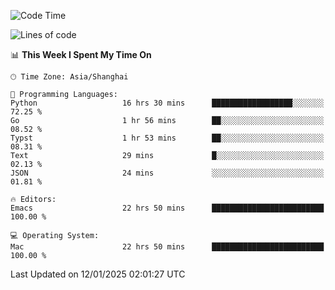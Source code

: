 <!--START_SECTION:waka-->
![Code Time](http://img.shields.io/badge/Code%20Time-2%2C466%20hrs%203%20mins-blue)

![Lines of code](https://img.shields.io/badge/From%20Hello%20World%20I%27ve%20Written-310.0%20thousand%20lines%20of%20code-blue)

📊 **This Week I Spent My Time On** 

```text
🕑︎ Time Zone: Asia/Shanghai

💬 Programming Languages: 
Python                   16 hrs 30 mins      ██████████████████░░░░░░░   72.25 % 
Go                       1 hr 56 mins        ██░░░░░░░░░░░░░░░░░░░░░░░   08.52 % 
Typst                    1 hr 53 mins        ██░░░░░░░░░░░░░░░░░░░░░░░   08.31 % 
Text                     29 mins             █░░░░░░░░░░░░░░░░░░░░░░░░   02.13 % 
JSON                     24 mins             ░░░░░░░░░░░░░░░░░░░░░░░░░   01.81 % 

🔥 Editors: 
Emacs                    22 hrs 50 mins      █████████████████████████   100.00 % 

💻 Operating System: 
Mac                      22 hrs 50 mins      █████████████████████████   100.00 % 
```


 Last Updated on 12/01/2025 02:01:27 UTC
<!--END_SECTION:waka-->
